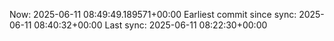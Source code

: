 Now: 2025-06-11 08:49:49.189571+00:00 Earliest commit since sync: 2025-06-11 08:40:32+00:00 Last sync: 2025-06-11 08:22:30+00:00
